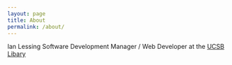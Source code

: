 ```yaml
---
layout: page
title: About
permalink: /about/
---
```


Ian Lessing 
Software Development Manager / Web Developer at the [UCSB Libary](http://www.library.ucsb.edu)
